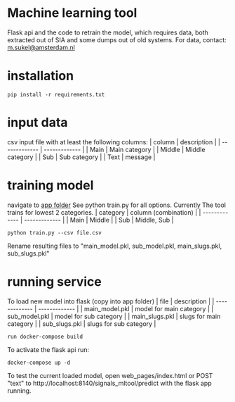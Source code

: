 # Machine learning tool

Flask api and the code to retrain the model, which requires data, both extracted out of SIA and some dumps out of old systems. For data, contact: m.sukel@amsterdam.nl

# installation
```
pip install -r requirements.txt
```


# input data

csv input file with at least the following columns:
| column  | description |
| ------------- | ------------- |
| Main  | Main category  |
| Middle  | Middle category  |
| Sub  | Sub category  |
| Text  | message  |


# training model
navigate to [app folder](https://github.com/Signalen/classification-endpoint/tree/master/app)
See python train.py for all options. Currently The tool trains for lowest 2 categories. 
| category  | column (combination) |
| ------------- | ------------- |
| Main  | Middle  |
| Sub  | Middle, Sub |

```
python train.py --csv file.csv
```
Rename resulting files to "main_model.pkl, sub_model.pkl, main_slugs.pkl, sub_slugs.pkl"

# running service

To load new model into flask (copy into app folder)
| file  | description |
| ------------- | ------------- |
| main_model.pkl  | model for main category |
| sub_model.pkl  | model for sub category |
| main_slugs.pkl | slugs for main category |
| sub_slugs.pkl | slugs for sub category  |

```
run docker-compose build
```

To activate the flask api run:
```
docker-compose up -d
```

To test the current loaded model, open web_pages/index.html or POST "text" to http://localhost:8140/signals_mltool/predict with the flask app running.
